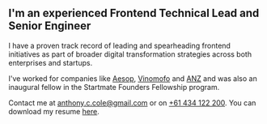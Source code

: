 
## I'm an experienced Frontend Technical Lead and Senior Engineer

I have a proven track record of leading and spearheading frontend initiatives as part of broader digital transformation strategies across both enterprises and startups.

I've worked for companies like [Aesop](https://aesop.com), [Vinomofo](https://vinomofo.com) and [ANZ](https://anz.com) and was also an inaugural fellow in the Startmate Founders Fellowship program.

Contact me at <a href="mailto:anthony.c.cole@gmaiL.com?Subject=Hey">anthony.c.cole@gmail.com</a> or on <a href="tel:+61434122200">+61 434 122 200</a>. You can download my resume <a href="/resume.pdf">here</a>.